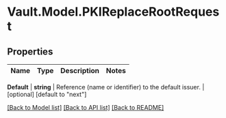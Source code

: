 # Vault.Model.PKIReplaceRootRequest

## Properties

Name | Type | Description | Notes
------------ | ------------- | ------------- | -------------

**Default** | **string** | Reference (name or identifier) to the default issuer. | [optional] [default to "next"]

[[Back to Model list]](../README.md#documentation-for-models) [[Back to API list]](../README.md#documentation-for-api-endpoints) [[Back to README]](../README.md)

